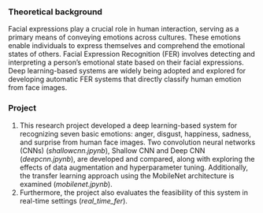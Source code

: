 ### Theoretical background

Facial expressions play a crucial role in human interaction, serving as a primary means of
conveying emotions across cultures. These emotions enable individuals to express themselves
and comprehend the emotional states of others. Facial Expression Recognition (FER) involves
detecting and interpreting a person’s emotional state based on their facial expressions. Deep
learning-based systems are widely being adopted and explored for developing automatic FER
systems that directly classify human emotion from face images.

### Project
1. This research project developed a deep learning-based system for recognizing seven basic emotions: anger, disgust, happiness,
sadness, and surprise from human face images. Two convolution neural networks (CNNs) (*shallowcnn.jpynb*), Shallow CNN and Deep CNN (*deepcnn.jpynb*), are developed and compared, along with exploring the effects of data augmentation and hyperparameter tuning.
Additionally, the transfer learning approach using the MobileNet architecture is examined (*mobilenet.jpynb*).
2. Furthermore, the project also evaluates the feasibility of this system in real-time settings (*real_time_fer*).


